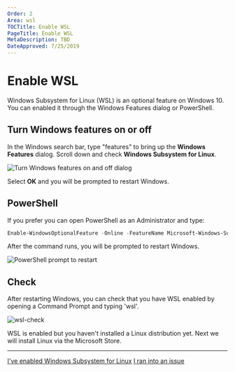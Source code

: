```yaml
---
Order: 2
Area: wsl
TOCTitle: Enable WSL
PageTitle: Enable WSL
MetaDescription: TBD
DateApproved: 7/25/2019
---
```

# Enable WSL

Windows Subsystem for Linux (WSL) is an optional feature on Windows 10. You can enabled it through the Windows Features dialog or PowerShell.

## Turn Windows features on or off

In the Windows search bar, type "features" to bring up the **Windows Features** dialog. Scroll down and check **Windows Subsystem for Linux**.

![Turn Windows features on and off dialog](https://link)

Select **OK** and you will be prompted to restart Windows.

## PowerShell

If you prefer you can open PowerShell as an Administrator and type:

```powershell
Enable-WindowsOptionalFeature -Online -FeatureName Microsoft-Windows-Subsystem-Linux
```

After the command runs, you will be prompted to restart Windows.

![PowerShell prompt to restart](images/wsl/powershell-output.png)

## Check

After restarting Windows, you can check that you have WSL enabled by opening a Command Prompt and typing 'wsl'.

![wsl-check](images/wsl/wsl-check.png)

WSL is enabled but you haven't installed a Linux distribution yet. Next we will install Linux via the Microsoft Store.

----

<a class="tutorial-next-btn" href="/remote-tutorials/wsl/install-linux">I've enabled Windows Subsystem for Linux</a> <a class="tutorial-feedback-btn" onclick="reportIssue('remote-tutorials-wsl', 'enable-wsl')" href="javascript:void(0)">I ran into an issue</a>
